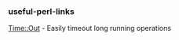 ### useful-perl-links

[Time::Out](https://metacpan.org/pod/Time::Out) - Easily timeout long running operations
